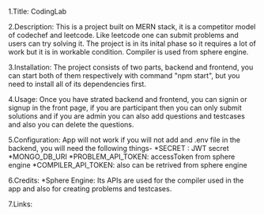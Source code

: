 1.Title: CodingLab

2.Description: This is a project built on MERN stack, it is a competitor model of codechef and leetcode. Like leetcode one can submit problems and users can try solving it. The project is in its inital phase so it requires a lot of work but it is in workable condition. Compiler is used from sphere engine.

3.Installation: The project consists of two parts, backend and frontend, you can start both of them respectively with command "npm start", but you need to install all of its dependencies first.

4.Usage: Once you have strated backend and frontend, you can signin or signup in the front page, if you are participant then you can only submit solutions and if you are admin you can also add questions and testcases and also you can delete the questions.

5.Configuration: App will not work if you will not add and .env file in the backend, you will need the following things-
*SECRET : JWT secret
*MONGO_DB_URI
*PROBLEM_API_TOKEN: accessToken from sphere engine
*COMPILER_API_TOKEN: also can be retrived from sphere engine

6.Credits:
\*Sphere Engine: Its APIs are used for the compiler used in the app and also for creating problems and testcases.

7.Links:
